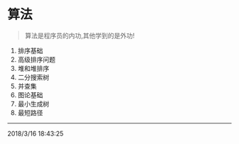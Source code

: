 # 算法 #
 
> 算法是程序员的内功,其他学到的是外功!


1. 排序基础
2. 高级排序问题
3. 堆和堆排序
4. 二分搜索树
5. 并查集
6. 图论基础
7. 最小生成树
8. 最短路径

----------
2018/3/16 18:43:25 
 
